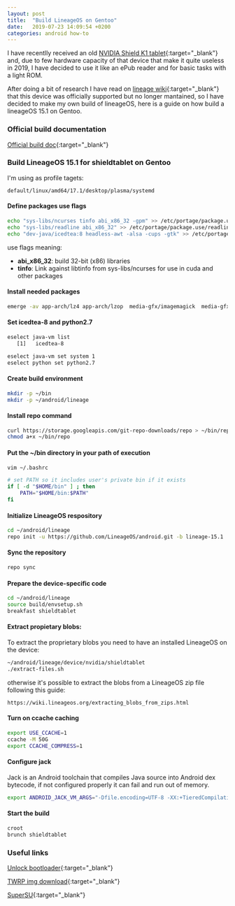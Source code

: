 ```yaml
---
layout: post
title:  "Build LineageOS on Gentoo"
date:   2019-07-23 14:09:54 +0200
categories: android how-to
---
```


I have recentlly received an old [NVIDIA Shield K1 tablet](https://www.gsmarena.com/nvidia_shield_k1-7832.php){:target="_blank"} and, due to few hardware capacity of that device that make it quite useless in 2019, I have decided to use it like an ePub reader and for basic tasks with a light ROM.

After doing a bit of research I have read on [lineage wiki](https://wiki.lineageos.org/devices/shieldtablet/){:target="_blank"} that this device was officially supported but no longer mantained, so I have decided to make my own build of lineageOS, here is a guide on how build a lineageOS 15.1 on Gentoo.

### Official build documentation

[Official build doc](https://wiki.lineageos.org/devices/shieldtablet/build){:target="_blank"}

### Build LineageOS 15.1 for shieldtablet on Gentoo

I'm using as profile tagets:

```
default/linux/amd64/17.1/desktop/plasma/systemd
```

#### Define packages use flags 

```bash
echo "sys-libs/ncurses tinfo abi_x86_32 -gpm" >> /etc/portage/package.use/ncurses
echo "sys-libs/readline abi_x86_32" >> /etc/portage/package.use/readline
echo "dev-java/icedtea:8 headless-awt -alsa -cups -gtk" >> /etc/portage/package.use/icedtea
```

use flags meaning:

* **abi_x86_32**: build 32-bit (x86) libraries
* **tinfo**: Link against libtinfo from sys-libs/ncurses for use in cuda and other packages

#### Install needed packages

```bash
emerge -av app-arch/lz4 app-arch/lzop  media-gfx/imagemagick  media-gfx/pngcrush  dev-util/android-tools sys-devel/bc net-misc/curl dev-vcs/git media-gfx/imagemagick sys-libs/ncurses sys-libs/readline sys-libs/zlib app-arch/lz4 media-libs/libsdl x11-libs/wxGTK:3.0 app-arch/lzop media-gfx/pngcrush sys-process/schedtool sys-fs/squashfs-tools app-arch/zip dev-java/icedtea:9
```

#### Set icedtea-8 and python2.7

```bash
eselect java-vm list
   [1]   icedtea-8

eselect java-vm set system 1
eselect python set python2.7
```

#### Create build environment

```bash
mkdir -p ~/bin
mkdir -p ~/android/lineage
```

#### Install repo command

```bash
curl https://storage.googleapis.com/git-repo-downloads/repo > ~/bin/repo
chmod a+x ~/bin/repo
```

#### Put the ~/bin directory in your path of execution

```bash
vim ~/.bashrc

# set PATH so it includes user's private bin if it exists
if [ -d "$HOME/bin" ] ; then
    PATH="$HOME/bin:$PATH"
fi
```

#### Initialize LineageOS respository

```bash
cd ~/android/lineage
repo init -u https://github.com/LineageOS/android.git -b lineage-15.1
```


#### Sync the repository

```bash
repo sync
```

#### Prepare the device-specific code

```bash
cd ~/android/lineage
source build/envsetup.sh
breakfast shieldtablet
```

#### Extract propietary blobs:

To extract the proprietary blobs you need to have an installed LineageOS on the device:

```bash
~/android/lineage/device/nvidia/shieldtablet 
./extract-files.sh
```

otherwise it's possible to extract the blobs from a LineageOS zip file following this guide:

```
https://wiki.lineageos.org/extracting_blobs_from_zips.html
```

#### Turn on ccache caching

```bash
export USE_CCACHE=1
ccache -M 50G
export CCACHE_COMPRESS=1
```

#### Configure jack

Jack is an Android toolchain that compiles Java source into Android dex bytecode, if not configured properly it can fail and run out of memory.

```bash
export ANDROID_JACK_VM_ARGS="-Dfile.encoding=UTF-8 -XX:+TieredCompilation -Xmx4G"
```

#### Start the build

```bash
croot
brunch shieldtablet
```

### Useful links
[Unlock bootloader](http://developer.download.nvidia.com/mobile/shield/ROM/ST8K1/0_0_0_Factory/HowTo-Flash-Recovery-Image.txt){:target="_blank"}

[TWRP img download](https://eu.dl.twrp.me/shieldtablet/){:target="_blank"}

[SuperSU](http://www.supersu.com/download){:target="_blank"}
